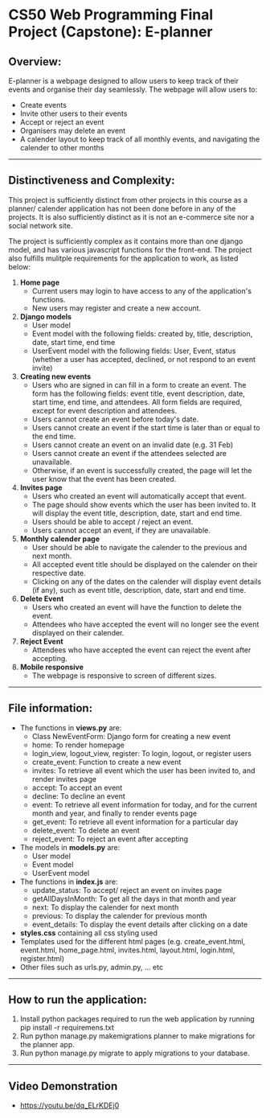 # CS50 Web Programming Final Project (Capstone): E-planner

## Overview:
E-planner is a webpage designed to allow users to keep track of their events and organise their day seamlessly. The webpage will allow users to:
* Create events
* Invite other users to their events
* Accept or reject an event
* Organisers may delete an event
* A calender layout to keep track of all monthly events, and navigating the calender to other months

<hr />

## Distinctiveness and Complexity:
This project is sufficiently distinct from other projects in this course as a planner/ calender application has not been done before in any of the projects. It is also sufficiently distinct as it is not an e-commerce site nor a social network site.

The project is sufficiently complex as it contains more than one django model, and has various javascript functions for the front-end. The project also fulfills mulitple requirements for the application to work, as listed below:
1. **Home page**
	* Current users may login to have access to any of the application's functions.
	* New users may register and create a new account.
2. **Django models**
	* User model
	* Event model with the following fields: created by, title, description, date, start time, end time
	* UserEvent model with the following fields: User, Event, status (whether a user has accepted, declined, or not respond to an event invite)
3. **Creating new events**
	* Users who are signed in can fill in a form to create an event. The form has the following fields: event title, event description, date, start time, end time, and attendees. All form fields are required, except for event description and attendees. 
	* Users cannot create an event before today's date.
	* Users cannot create an event if the start time is later than or equal to the end time.
	* Users cannot create an event on an invalid date (e.g. 31 Feb)
	* Users cannot create an event if the attendees selected are unavailable.
	* Otherwise, if an event is successfully created, the page will let the user know that the event has been created.
4. **Invites page**
	* Users who created an event will automatically accept that event.
	* The page should show events which the user has been invited to. It will display the event title, description, date, start and end time.
	* Users should be able to accept / reject an event.
	* Users cannot accept an event, if they are unavailable.
5. **Monthly calender page**
	* User should be able to navigate the calender to the previous and next month.
	* All accepted event title should be displayed on the calender on their respective date.
	* Clicking on any of the dates on the calender will display event details (if any), such as event title, description, date, start and end time.
6. **Delete Event**
	* Users who created an event will have the function to delete the event.
	* Attendees who have accepted the event will no longer see the event displayed on their calender.
7. **Reject Event**
	* Attendees who have accepted the event can reject the event after accepting.
8. **Mobile responsive**
	* The webpage is responsive to screen of different sizes.

<hr />

## File information:
* The functions in **views.py** are:
	* Class NewEventForm: Django form for creating a new event
	* home: To render homepage
	* login_view, logout_view, register: To login, logout, or register users
	* create_event: Function to create a new event
	* invites: To retrieve all event which the user has been invited to, and render invites page
	* accept: To accept an event
	* decline: To decline an event
	* event: To retrieve all event information for today, and for the current month and year, and finally to render events page
	* get_event: To retrieve all event information for a particular day
	* delete_event: To delete an event
	* reject_event: To reject an event after accepting
* The models in **models.py** are:
	* User model
	* Event model
	* UserEvent model
* The functions in **index.js** are:
	* update_status: To accept/ reject an event on invites page
	* getAllDaysInMonth: To get all the days in that month and year
	* next: To display the calender for next month
	* previous: To display the calender for previous month
	* event_details: To display the event details after clicking on a date
* **styles.css** containing all css styling used
* Templates used for the different html pages (e.g. create_event.html, event.html, home_page.html, invites.html, layout.html, login.html, register.html)
* Other files such as urls.py, admin.py, ... etc

<hr />

## How to run the application:
1. Install python packages required to run the web application by running pip install -r requiremens.txt
2. Run python manage.py makemigrations planner to make migrations for the planner app.
3. Run python manage.py migrate to apply migrations to your database.

<hr />

## Video Demonstration
* https://youtu.be/dq_ELrKDEj0


